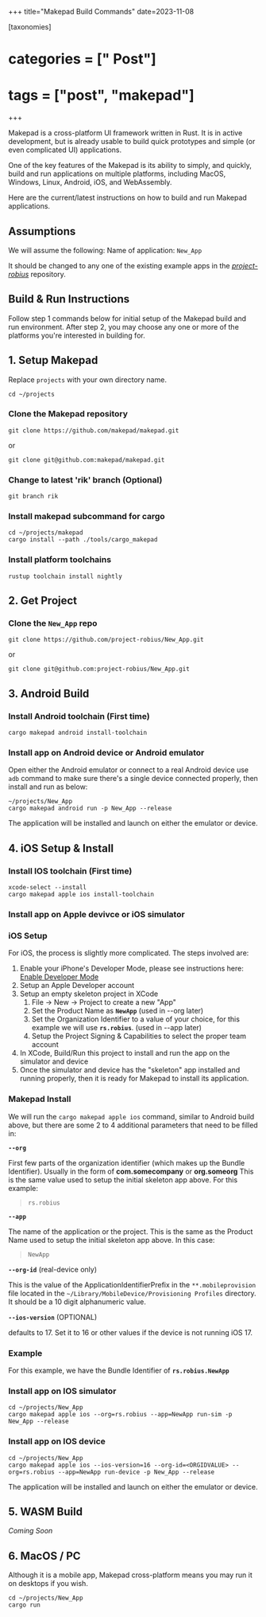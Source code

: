 +++
title="Makepad Build Commands"
date=2023-11-08

[taxonomies]
# categories = [" Post"]
# tags = ["post", "makepad"]
+++

Makepad is a cross-platform UI framework written in Rust.
It is in active development, but is already usable to build quick prototypes and simple (or even complicated UI) applications.

One of the key features of the Makepad is its ability to simply, and quickly, build and run applications on multiple platforms, including MacOS, Windows, Linux, Android, iOS, and WebAssembly.

Here are the current/latest instructions on how to build and run Makepad applications.

## Assumptions

We will assume the following:
Name of application: `New_App`

It should be changed to any one of the existing example apps in the [*project-robius*](https://github.com/project-robius) repository.

## Build & Run Instructions

Follow step 1 commands below for initial setup of the Makepad build and run environment.
After step 2, you may choose any one or more of the platforms you're interested in building for.

## 1. Setup Makepad

Replace `projects` with your own directory name.

```
cd ~/projects
```

### Clone the Makepad repository

```
git clone https://github.com/makepad/makepad.git
```

or

```
git clone git@github.com:makepad/makepad.git
```

### Change to latest 'rik' branch (Optional)

```
git branch rik
```

### Install makepad subcommand for cargo

```
cd ~/projects/makepad
cargo install --path ./tools/cargo_makepad
```

### Install platform toolchains

```
rustup toolchain install nightly
```

## 2. Get Project

### Clone the `New_App` repo

```
git clone https://github.com/project-robius/New_App.git
```

or

```
git clone git@github.com:project-robius/New_App.git
```

## 3. Android Build

### Install Android toolchain (First time)

```
cargo makepad android install-toolchain
```

### Install app on Android device or Android emulator

Open either the Android emulator or connect to a real Android device
use `adb` command to make sure there's a single device connected properly, then install and run as below:

```
~/projects/New_App
cargo makepad android run -p New_App --release
```

The application will be installed and launch on either the emulator or device.

## 4. iOS Setup & Install

### Install IOS toolchain (First time)

```
xcode-select --install
cargo makepad apple ios install-toolchain
```

### Install app on Apple devivce or iOS simulator

### iOS Setup

For iOS, the process is slightly more complicated. The steps involved are:

1. Enable your iPhone's Developer Mode, please see instructions here: [Enable Developer Mode](https://www.delasign.com/blog/how-to-turn-on-developer-mode-on-an-iphone/)
1. Setup an Apple Developer account
1. Setup an empty skeleton project in XCode
    1. File -> New -> Project to create a new "App"
    1. Set the Product Name as **`NewApp`**  (used in --org later)
    1. Set the Organization Identifier to a value of your choice, for this example we will use **`rs.robius`**. (used in --app later)
    1. Setup the Project Signing & Capabilities to select the proper team account
1. In XCode, Build/Run this project to install and run the app on the simulator and device
1. Once the simulator and device has the "skeleton" app installed and running properly, then it is ready for Makepad to install its application.

### Makepad Install

We will run the `cargo makepad apple ios` command, similar to Android build above, but there are some 2 to 4 additional parameters that need to be filled in:

**`--org`**

First few parts of the organization identifier (which makes up the Bundle Identifier). Usually in the form of **com.somecompany** or **org.someorg**
This is the same value used to setup the initial skeleton app above. For this example:
> `rs.robius`

**`--app`**

The name of the application or the project. This is the same as the Product Name used to setup the initial skeleton app above. In this case:
> `NewApp`

**`--org-id`** (real-device only)

This is the <string> value of the ApplicationIdentifierPrefix <key> in the `**.mobileprovision` file located in the `~/Library/MobileDevice/Provisioning Profiles` directory.
It should be a 10 digit alphanumeric value.

**`--ios-version`** (OPTIONAL)

defaults to 17. Set it to 16 or other values if the device is not running iOS 17.

### Example

For this example, we have the Bundle Identifier of **`rs.robius.NewApp`**

### Install app on IOS simulator

```
cd ~/projects/New_App
cargo makepad apple ios --org=rs.robius --app=NewApp run-sim -p New_App --release
```

### Install app on IOS device

```
cd ~/projects/New_App
cargo makepad apple ios --ios-version=16 --org-id=<ORGIDVALUE> --org=rs.robius --app=NewApp run-device -p New_App --release
```

The application will be installed and launch on either the emulator or device.

## 5. WASM Build

*Coming Soon*

## 6. MacOS / PC

Although it is a mobile app, Makepad cross-platform means you may run it on desktops if you wish.

```
cd ~/projects/New_App
cargo run
```
